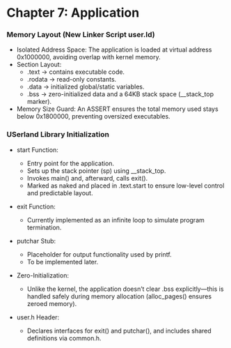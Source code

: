 # Chapter 7: Application


### Memory Layout (New Linker Script user.ld)
- Isolated Address Space: The application is loaded at virtual address 0x1000000, avoiding overlap with kernel memory.
- Section Layout:
    - .text → contains executable code.
    - .rodata → read-only constants.
    - .data → initialized global/static variables.
    - .bss → zero-initialized data and a 64KB stack space (__stack_top marker).
- Memory Size Guard: An ASSERT ensures the total memory used stays below 0x1800000, preventing oversized executables.

### USerland Library Initialization
- start Function:
    - Entry point for the application.
    - Sets up the stack pointer (sp) using __stack_top.
    - Invokes main() and, afterward, calls exit().
    - Marked as naked and placed in .text.start to ensure low-level control and predictable layout.

- exit Function:
    - Currently implemented as an infinite loop to simulate program termination.

- putchar Stub:
    - Placeholder for output functionality used by printf.
    - To be implemented later.

- Zero-Initialization:
    - Unlike the kernel, the application doesn’t clear .bss explicitly—this is handled safely during memory allocation (alloc_pages() ensures zeroed memory).

- user.h Header:
    - Declares interfaces for exit() and putchar(), and includes shared definitions via common.h.

